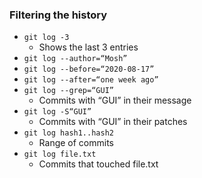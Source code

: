 ### Filtering the history
- ```git log -3 ```
	- Shows the last 3 entries 
- ```git log --author=“Mosh”```
- ```git log --before=“2020-08-17”```
- ```git log --after=“one week ago”```
- ```git log --grep=“GUI”```
	- Commits with “GUI” in their message 
- ```git log -S“GUI”``` 
	- Commits with “GUI” in their patches 
- ```git log hash1..hash2``` 
	- Range of commits 
- ```git log file.txt ```
	- Commits that touched file.txt
